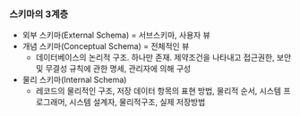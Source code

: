 ### 스키마의 3계층
- 외부 스키마(External Schema) = 서브스키마, 사용자 뷰
- 개념 스키마(Conceptual Schema) = 전체적인 뷰
    - 데이터베이스의 논리적 구조. 하나만 존재. 제약조건을 나타내고 접근권한, 보안 및 무결성 규칙에 관한 명세, 관리자에 의해 구성
- 물리 스키마(Internal Schema)
    - 레코드의 물리적인 구조, 저장 데이터 항목의 표현 방법, 물리적 순서, 시스템 프로그래머, 시스템 설계자, 물리적구조, 실제 저장방법